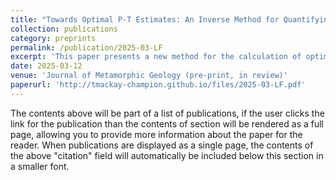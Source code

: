 ```yaml
---
title: "Towards Optimal P-T Estimates: An Inverse Method for Quantifying P-T Conditions and Uncertainty in Phase Equilibrium Modelling"
collection: publications
category: preprints
permalink: /publication/2025-03-LF
excerpt: 'This paper presents a new method for the calculation of optimal P-T estimates from metamorphic rocks.'
date: 2025-03-12
venue: 'Journal of Metamorphic Geology (pre-print, in review)'
paperurl: 'http://tmackay-champion.github.io/files/2025-03-LF.pdf'
---
```


The contents above will be part of a list of publications, if the user clicks the link for the publication than the contents of section will be rendered as a full page, allowing you to provide more information about the paper for the reader. When publications are displayed as a single page, the contents of the above "citation" field will automatically be included below this section in a smaller font.
